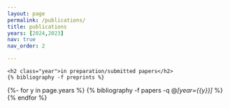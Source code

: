 ```yaml
---
layout: page
permalink: /publications/
title: publications
years: [2024,2023]
nav: true
nav_order: 2

---
```


<div class="publications">

```
<h2 class="year">in preparation/submitted papers</h2>
{% bibliography -f preprints %}
```

{%- for y in page.years %}
  {% bibliography -f papers -q @*[year={{y}}]* %}
{% endfor %}

</div>
